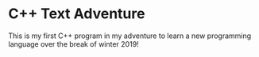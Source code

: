 # C++ Text Adventure

This is my first C++ program in my adventure to learn a new programming language over the break of winter 2019!
